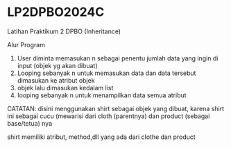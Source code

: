 # LP2DPBO2024C
Latihan Praktikum 2 DPBO (Inheritance)


Alur Program
1. User diminta memasukan n sebagai penentu jumlah data yang ingin di input (objek yg akan dibuat)
2. Looping sebanyak n untuk memasukan data dan data tersebut dimasukan ke atribut objek
3. objek lalu dimasukan kedalam list
4. looping sebanyak n untuk menampilkan data semua atribut

CATATAN:
disini menggunakan shirt sebagai objek yang dibuat, karena shirt ini sebagai cucu (mewarisi dari cloth (parentnya) dan product (sebagai base/tetua) nya

shirt memiliki atribut, method,dll yang ada dari clothe dan product

